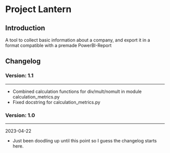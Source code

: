 # Project Lantern

## Introduction

A tool to collect basic information about a company, and export it in a format
compatible with a premade PowerBI-Report

## Changelog

### Version: 1.1

---

+ Combined calculation functions for div/mult/nomult in module calculation_metrics.py
+ Fixed docstring for calculation_metrics.py

### Version: 1.0

---
2023-04-22

+ Just been doodling up until this point so I guess the changelog starts here.
